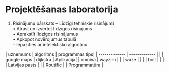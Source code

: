 # Projektēšanas laboratorija
1. Risinājumu pārskats
  – Līdzīgi tehniskie risinājumi<br>
    • Atrast un izvērtēt līdzīgos risinājums<br>
    • Aprakstīt līdzīgos risinājumus<br>
    • Apkopot novērojumus tabulā<br>
  – Iepazīties ar intelektisko algoritmu<br>

| uznemums  | algoritms | programmas tips|
| ------------- | ------------- |  |
| google maps  | dijkstra  | Aplikācija|
| omniva  | wayzim  | |
| waze  |   | |
| bolt  |  | |
| Latvijas pasts |   |
| Routific | | Programmatūra |
